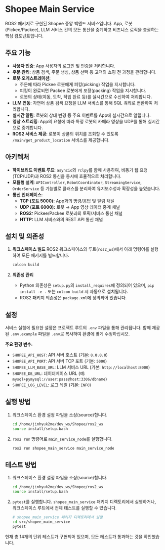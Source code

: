 # Shopee Main Service

ROS2 패키지로 구현된 Shopee 중앙 백엔드 서비스입니다. App, 로봇(Pickee/Packee), LLM 서비스 간의 모든 통신을 중계하고 비즈니스 로직을 총괄하는 핵심 컴포넌트입니다.

##  주요 기능

- **사용자 인증**: App 사용자의 로그인 및 인증을 처리합니다.
- **주문 관리**: 상품 검색, 주문 생성, 상품 선택 등 고객의 쇼핑 전 과정을 관리합니다.
- **로봇 오케스트레이션**:
    - 주문에 따라 Pickee 로봇에게 피킹(picking) 작업을 지시합니다.
    - 피킹이 완료되면 Packee 로봇에게 포장(packing) 작업을 지시합니다.
    - 로봇의 상태(이동, 도착, 작업 완료 등)를 실시간으로 수신하여 처리합니다.
- **LLM 연동**: 자연어 상품 검색 요청을 LLM 서비스를 통해 SQL 쿼리로 변환하여 처리합니다.
- **실시간 알림**: 로봇의 상태 변경 등 주요 이벤트를 App에 실시간으로 알립니다.
- **영상 스트리밍**: App의 요청에 따라 특정 로봇의 카메라 영상을 UDP를 통해 실시간으로 중계합니다.
- **ROS2 서비스 제공**: 로봇이 상품의 위치를 조회할 수 있도록 `/main/get_product_location` 서비스를 제공합니다.

## 아키텍처

- **하이브리드 이벤트 루프**: `asyncio`와 `rclpy`를 함께 사용하여, 비동기 웹 요청(TCP/UDP)과 ROS2 통신을 동시에 효율적으로 처리합니다.
- **모듈형 설계**: `APIController`, `RobotCoordinator`, `StreamingService`, `OrderService` 등 기능별로 클래스를 분리하여 유지보수성과 확장성을 높였습니다.
- **통신 인터페이스**:
    - **TCP (포트 5000):** App과의 명령/응답 및 알림 채널
    - **UDP (포트 6000):** 로봇 → App 영상 데이터 중계 채널
    - **ROS2:** Pickee/Packee 로봇과의 토픽/서비스 통신 채널
    - **HTTP:** LLM 서비스와의 REST API 통신 채널

## 설치 및 의존성

1.  **워크스페이스 빌드**
    ROS2 워크스페이스의 루트(`ros2_ws`)에서 아래 명령어를 실행하여 모든 패키지를 빌드합니다.
    ```bash
    colcon build
    ```

2.  **의존성 관리**
    - Python 의존성은 `setup.py`의 `install_requires`에 정의되어 있으며, `pip install -e .` 또는 `colcon build` 시 자동으로 설치됩니다.
    - ROS2 패키지 의존성은 `package.xml`에 정의되어 있습니다.

## 설정

서비스 실행에 필요한 설정은 프로젝트 루트의 `.env` 파일을 통해 관리됩니다. 함께 제공된 `.env.example` 파일을 `.env`로 복사하여 환경에 맞게 수정하십시오.

**주요 환경 변수:**
- `SHOPEE_API_HOST`: API 서버 호스트 (기본: `0.0.0.0`)
- `SHOPEE_API_PORT`: API 서버 TCP 포트 (기본: `5000`)
- `SHOPEE_LLM_BASE_URL`: LLM 서비스 URL (기본: `http://localhost:8000`)
- `SHOPEE_DB_URL`: 데이터베이스 URL (예: `mysql+pymysql://user:pass@host:3306/dbname`)
- `SHOPEE_LOG_LEVEL`: 로그 레벨 (기본: `INFO`)

## 실행 방법

1.  워크스페이스 환경 설정 파일을 소싱(source)합니다.
    ```bash
    cd /home/jinhyuk2me/dev_ws/Shopee/ros2_ws
    source install/setup.bash
    ```

2.  `ros2 run` 명령어로 `main_service_node`를 실행합니다.
    ```bash
    ros2 run shopee_main_service main_service_node
    ```

## 테스트 방법

1.  워크스페이스 환경 설정 파일을 소싱(source)합니다.
    ```bash
    cd /home/jinhyuk2me/dev_ws/Shopee/ros2_ws
    source install/setup.bash
    ```

2.  `pytest`를 실행합니다. `shopee_main_service` 패키지 디렉토리에서 실행하거나, 워크스페이스 루트에서 전체 테스트를 실행할 수 있습니다.
    ```bash
    # shopee_main_service 패키지 디렉토리에서 실행
    cd src/shopee_main_service
    pytest
    ```

현재 총 14개의 단위 테스트가 구현되어 있으며, 모든 테스트가 통과하는 것을 확인했습니다.
